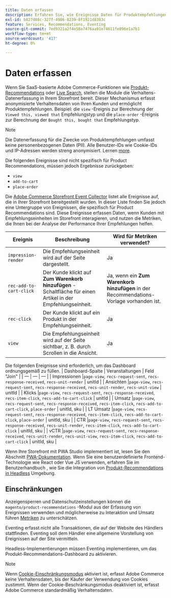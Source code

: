 ```yaml
---
title: Daten erfassen
description: Erfahren Sie, wie Ereignisse Daten für Produktempfehlungen erfassen.
exl-id: b827d88c-327f-4986-8239-8f1921d8383c
feature: Services, Recommendations, Eventing
source-git-commit: 7ed9321a2f4e58a7476aa91e74611fe896e1a7b1
workflow-type: tm+mt
source-wordcount: '417'
ht-degree: 0%

---
```


# Daten erfassen

Wenn Sie SaaS-basierte Adobe Commerce-Funktionen wie [Produkt-Recommendations](install-configure.md) oder [Live Search](https://experienceleague.adobe.com/docs/commerce-merchant-services/live-search/onboard/install.html), stellen die Module die Verhaltens-Datenerfassung in Ihrem Storefront bereit. Dieser Mechanismus erfasst anonymisierte Verhaltensdaten von Ihren Kunden und ermöglicht Produktempfehlungen. Beispiel: die `view` -Ereignis zur Berechnung der `Viewed this, viewed that` Empfehlungstyp und die `place-order` -Ereignis zur Berechnung der `Bought this, bought that` Empfehlungstyp.

>[!NOTE]
>
>Die Datenerfassung für die Zwecke von Produktempfehlungen umfasst keine personenbezogenen Daten (PII). Alle Benutzer-IDs wie Cookie-IDs und IP-Adressen werden streng anonymisiert. Lernen [more](https://www.adobe.com/privacy/experience-cloud.html).

Die folgenden Ereignisse sind nicht spezifisch für Product Recommendations, müssen jedoch Ergebnisse zurückgeben:

- `view`
- `add-to-cart`
- `place-order`

Die [Adobe Commerce Storefront Event Collector](https://developer.adobe.com/commerce/services/shared-services/storefront-events/collector/#quick-start) listet alle Ereignisse auf, die in Ihrer Storefront bereitgestellt wurden. In dieser Liste finden Sie jedoch eine Untergruppe von Ereignissen, die spezifisch für Product Recommendations sind. Diese Ereignisse erfassen Daten, wenn Kunden mit Empfehlungseinheiten im Storefront interagieren, und nutzen die Metriken, die Ihnen bei der Analyse der Performance Ihrer Empfehlungen helfen.

| Ereignis | Beschreibung | Wird für Metriken verwendet? |
| --- | --- | --- |
| `impression-render` | Die Empfehlungseinheit wird auf der Seite dargestellt. | Ja |
| `rec-add-to-cart-click` | Der Kunde klickt auf **Zum Warenkorb hinzufügen** -Schaltfläche für einen Artikel in der Empfehlungseinheit. | Ja, wenn ein **Zum Warenkorb hinzufügen** in der Recommendations-Vorlage vorhanden ist. |
| `rec-click` | Der Kunde klickt auf ein Produkt in der Empfehlungseinheit. | Ja |
| `view` | Die Empfehlungseinheit wird auf der Seite sichtbar, z. B. durch Scrollen in die Ansicht. | Ja |

Die folgenden Ereignisse sind erforderlich, um das Dashboard ordnungsgemäß zu füllen.
| Dashboard-Spalte | Veranstaltungen | Feld &quot;Join&quot; | | — | — | — | | Impressionen |`page-view`, `recs-request-sent`, `recs-response-received`, `recs-unit-render` | unitId | | Ansichten |`page-view`, `recs-request-sent`, `recs-response-received`, `recs-unit-render`, `recs-unit-view` | unitId | | Klicks |`page-view`, `recs-request-sent`, `recs-response-received`, `recs-item-click`, `recs-add-to-cart-click`    | unitId | | Umsatz |`page-view`, `recs-request-sent`, `recs-response-received`, `recs-item-click`, `recs-add-to-cart-click`, `place-order` | unitId, sku | | LT Umsatz |`page-view`, `recs-request-sent`, `recs-response-received`, `recs-item-click`, `recs-add-to-cart-click`, `place-order` | unitId, sku | | CTR |`page-view`, `recs-request-sent`, `recs-response-received`, `recs-unit-render`, `recs-item-click`, `recs-add-to-cart-click`  | unitId, sku | | vCTR |`page-view`, `recs-request-sent`, `recs-response-received`, `recs-unit-render`, `recs-unit-view`, `recs-item-click`, `recs-add-to-cart-click` | unitId, sku |

Wenn Ihre Storefront mit PWA Studio implementiert ist, lesen Sie den Abschnitt [PWA-Dokumentation](https://developer.adobe.com/commerce/pwa-studio/integrations/product-recommendations/). Wenn Sie eine benutzerdefinierte Frontend-Technologie wie React oder Vue JS verwenden, erfahren Sie im Benutzerhandbuch , wie Sie die Integration von [Produkt-Recommendations in Headless](headless.md) Umgebung.

## Einschränkungen

Anzeigensperren und Datenschutzeinstellungen können die `magento/product-recommendations` -Modul aus der Erfassung von Ereignissen verwenden und möglicherweise zu Interaktion und Umsatz führen [Metriken](workspace.md) zu unterschätzen.

Eventing erfasst nicht alle Transaktionen, die auf der Website des Händlers stattfinden. Eventing soll dem Händler eine allgemeine Vorstellung von Ereignissen auf der Site vermitteln.

Headless-Implementierungen müssen Eventing implementieren, um das Produkt-Recommendations-Dashboard zu aktivieren.

>[!NOTE]
>
>Wenn [Cookie-Einschränkungsmodus](https://experienceleague.adobe.com/docs/commerce-admin/start/compliance/privacy/compliance-cookie-law.html) aktiviert ist, erfasst Adobe Commerce keine Verhaltensdaten, bis der Käufer der Verwendung von Cookies zustimmt. Wenn der Cookie-Beschränkungsmodus deaktiviert ist, erfasst Adobe Commerce standardmäßig Verhaltensdaten.
